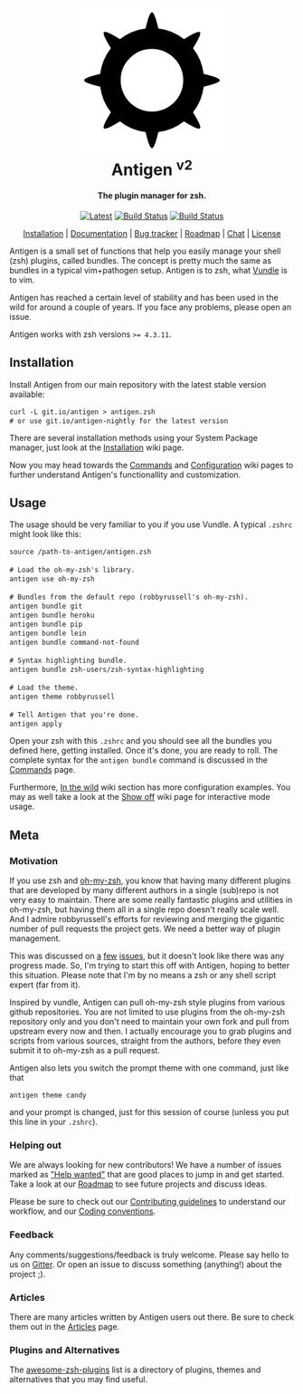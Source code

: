 <h1 align="center">
  <a href="https://github.com/zsh-users/antigen"><img src="antigen.png" alt="Antigen"></a>
  <br>
  Antigen <sup>v2</sup>
</h1>
<h4 align="center">The plugin manager for zsh.</h2>

<p align="center">
  <a href="https://github.com/zsh-users/antigen/releases/latest"><img src="https://img.shields.io/github/release/zsh-users/antigen.svg?label=latest" alt="Latest"></a> <a href="http://travis-ci.org/zsh-users/antigen"><img src="https://img.shields.io/travis/zsh-users/antigen/develop.svg?label=develop" alt="Build Status"></a> <a href="http://travis-ci.org/zsh-users/antigen"><img src="https://img.shields.io/travis/zsh-users/antigen/next.svg?label=next" alt="Build Status"></a>
</p>
<p align="center">
  <a href="#installation">Installation</a> | <a href="https://github.com/zsh-users/antigen/wiki">Documentation</a> | <a href="https://github.com/zsh-users/antigen/issues">Bug tracker</a> | <a href="https://trello.com/b/P0xrGgfT/antigen">Roadmap</a> | <a href="https://gitter.im/antigen-zsh/develop">Chat</a> | <a href="http://mit.sharats.me/">License</a>
</p>

Antigen is a small set of functions that help you easily manage your shell (zsh)
plugins, called bundles. The concept is pretty much the same as bundles in a
typical vim+pathogen setup. Antigen is to zsh, what [Vundle][] is to vim.


Antigen has reached a certain level of stability and has been used in the wild
for around a couple of years. If you face any problems, please open an issue.

Antigen works with zsh versions `>= 4.3.11`.

## Installation

Install Antigen from our main repository with the latest stable version available:

    curl -L git.io/antigen > antigen.zsh
    # or use git.io/antigen-nightly for the latest version

There are several installation methods using your System Package manager, just look
at the [Installation][] wiki page.

Now you may head towards the [Commands][] and [Configuration][] wiki pages to further
understand Antigen's functionallity and customization.

## Usage

The usage should be very familiar to you if you use Vundle. A typical `.zshrc`
might look like this:

    source /path-to-antigen/antigen.zsh

    # Load the oh-my-zsh's library.
    antigen use oh-my-zsh

    # Bundles from the default repo (robbyrussell's oh-my-zsh).
    antigen bundle git
    antigen bundle heroku
    antigen bundle pip
    antigen bundle lein
    antigen bundle command-not-found

    # Syntax highlighting bundle.
    antigen bundle zsh-users/zsh-syntax-highlighting

    # Load the theme.
    antigen theme robbyrussell

    # Tell Antigen that you're done.
    antigen apply

Open your zsh with this `.zshrc` and you should see all the bundles you defined
here, getting installed. Once it's done, you are ready to roll. The complete
syntax for the `antigen bundle` command is discussed in the [Commands][] page.

Furthermore, [In the wild][wild] wiki section has more configuration examples. You may
as well take a look at the [Show off][] wiki page
for interactive mode usage.

## Meta

### Motivation

If you use zsh and [oh-my-zsh][], you know that having many different plugins
that are developed by many different authors in a single (sub)repo is not very
easy to maintain. There are some really fantastic plugins and utilities in
oh-my-zsh, but having them all in a single repo doesn't really scale well. And I
admire robbyrussell's efforts for reviewing and merging the gigantic number of
pull requests the project gets. We need a better way of plugin management.

This was discussed on [a][1] [few][2] [issues][3], but it doesn't look like
there was any progress made. So, I'm trying to start this off with Antigen,
hoping to better this situation. Please note that I'm by no means a zsh or any
shell script expert (far from it).

[1]: https://github.com/ohmyzsh/ohmyzsh/issues/465
[2]: https://github.com/ohmyzsh/ohmyzsh/issues/377
[3]: https://github.com/ohmyzsh/ohmyzsh/issues/1014

Inspired by vundle, Antigen can pull oh-my-zsh style plugins from various github
repositories. You are not limited to use plugins from the oh-my-zsh repository
only and you don't need to maintain your own fork and pull from upstream every
now and then. I actually encourage you to grab plugins and scripts from various
sources, straight from the authors, before they even submit it to oh-my-zsh as a
pull request.

Antigen also lets you switch the prompt theme with one command, just like that

    antigen theme candy

and your prompt is changed, just for this session of course (unless you put this
line in your `.zshrc`).

### Helping out

We are always looking for new contributors! We have a number of issues marked
as ["Help wanted"][Help wanted] that are good places to jump in and get started. Take a look at
our [Roadmap][] to see future projects and discuss ideas.

Please be sure to check out our [Contributing guidelines][] to understand our workflow,
and our [Coding conventions][].

### Feedback

Any comments/suggestions/feedback is truly welcome. Please say hello to us on [Gitter][]. Or
open an issue to discuss something (anything!) about the project ;).

### Articles

There are many articles written by Antigen users out there. Be sure to check them out
in the [Articles][Articles] page.

### Plugins and Alternatives

The [awesome-zsh-plugins][] list is a directory of plugins, themes and alternatives that
you may find useful.

[Vundle]: https://github.com/gmarik/vundle
[awesome-zsh-plugins]: https://github.com/unixorn/awesome-zsh-plugins
[wild]: https://github.com/zsh-users/antigen/wiki/In-the-wild
[oh-my-zsh]: https://github.com/ohmyzsh/ohmyzsh
[issue]: https://github.com/zsh-users/antigen/issues
[license]: http://mit.sharats.me
[contributing]: https://github.com/zsh-users/antigen/wiki/Contributing
[wiki]: https://github.com/zsh-users/antigen/wiki
[Commands]: https://github.com/zsh-users/antigen/wiki/Commands
[Installation]: https://github.com/zsh-users/antigen/wiki/Installation
[Configuration]: https://github.com/zsh-users/antigen/wiki/Configuration
[Show off]: https://github.com/zsh-users/antigen/wiki/Show-off
[Help wanted]: https://github.com/zsh-users/antigen/issues?q=is%3Aissue+is%3Aopen+label%3A%22Help+wanted%22
[Roadmap]: https://trello.com/b/P0xrGgfT/antigen
[Contributing guidelines]: https://github.com/zsh-users/antigen/wiki/Contributing
[Coding conventions]: https://github.com/zsh-users/antigen/wiki/Styleguide
[Gitter]: https://gitter.im/antigen-zsh/develop
[Articles]: https://github.com/zsh-users/antigen/wiki/Articles 
